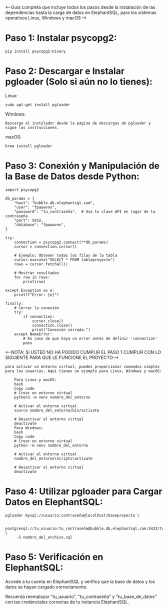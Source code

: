 

<--Guía completa que incluye todos los pasos desde la instalación de las dependencias hasta la carga de datos en ElephantSQL, para los sistemas operativos Linux, Windows y macOS-->

# Paso 1: Instalar psycopg2:

    pip install psycopg2-binary

# Paso 2: Descargar e Instalar pgloader (Solo si aún no lo tienes):
    
Linux:
    
    sudo apt-get install pgloader

Windows:
    
    Descarga el instalador desde la página de descargas de pgloader y sigue las instrucciones.

macOS:

    brew install pgloader
    
    
# Paso 3: Conexión y Manipulación de la Base de Datos desde Python:

    import psycopg2

    db_params = {
        "host": "bubble.db.elephantsql.com",
        "user": "fpaowvnx",
        "password": "tu_contraseña",  # Usa tu clave API en lugar de la contraseña
        "port": 5432,
        "database": "fpaowvnx",
    }

    try:
        connection = psycopg2.connect(**db_params)
        cursor = connection.cursor()

        # Ejemplo: Obtener todas las filas de la tabla
        cursor.execute("SELECT * FROM tablaproyecto")
        rows = cursor.fetchall()

        # Mostrar resultados
        for row in rows:
            print(row)

    except Exception as e:
        print(f"Error: {e}")

    finally:
        # Cerrar la conexión
        try:
            if connection:
                cursor.close()
                connection.close()
                print("Conexión cerrada.")
        except NameError:
            # En caso de que haya un error antes de definir 'connection'
            pass

<--NOTA: SI USTED NO HA PODIDO CUMPLIR EL PASO 1 CUMPLIR CON LO SIGUIENTE PARA QUE LE FUNCIONE EL PROYECTO-->

    para activar un entorno virtual, puedes proporcionar comandos simples para los usuarios. Aquí tienes un ejemplo para Linux, Windows y macOS:

        Para Linux y macOS:
        bash
        Copy code
        # Crear un entorno virtual
        python3 -m venv nombre_del_entorno

        # Activar el entorno virtual
        source nombre_del_entorno/bin/activate

        # Desactivar el entorno virtual
        deactivate
        Para Windows:
        bash
        Copy code
        # Crear un entorno virtual
        python -m venv nombre_del_entorno

        # Activar el entorno virtual
        nombre_del_entorno\Scripts\activate

        # Desactivar el entorno virtual
        deactivate


# Paso 4: Utilizar pgloader para Cargar Datos en ElephantSQL:

    pgloader mysql://usuario:contraseña@localhost/baseproyecto \

         postgresql://tu_usuario:tu_contraseña@bubble.db.elephantsql.com:5432/tu_base_de_datos \
         -S nombre_del_archivo.sql

# Paso 5: Verificación en ElephantSQL:

Accede a tu cuenta en ElephantSQL y verifica que la base de datos y los datos se hayan cargado correctamente.

Recuerda reemplazar "tu_usuario", "tu_contraseña" y "tu_base_de_datos" con las credenciales correctas de tu instancia ElephantSQL.